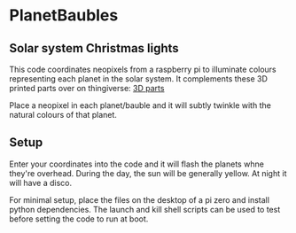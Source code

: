 # PlanetBaubles
## Solar system Christmas lights
This code coordinates neopixels from a raspberry pi to illuminate colours representing each planet in the solar system.
It complements these 3D printed parts over on thingiverse: [3D parts](https://www.thingiverse.com/thing:5172632)

Place a neopixel in each planet/bauble and it will subtly twinkle with the natural colours of that planet. 

## Setup
Enter your coordinates into the code and it will flash the planets whne they're overhead.
During the day, the sun will be generally yellow. At night it will have a disco.

For minimal setup, place the files on the desktop of a pi zero and install python dependencies. 
The launch and kill shell scripts can be used to test before setting the code to run at boot.


